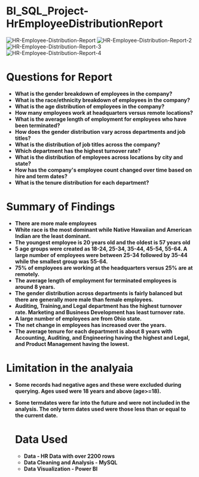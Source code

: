   # BI_SQL_Project-HrEmployeeDistributionReport

![HR-Employee-Distribution-Report](https://github.com/zarnikhinkyi/bi_sql_project-HrEmployeeDistributionReport/assets/77061456/18f61bb1-c460-4077-8d38-5b7c67fa8c61)
![HR-Employee-Distribution-Report-2](https://github.com/zarnikhinkyi/bi_sql_project-HrEmployeeDistributionReport/assets/77061456/86b6302f-b928-446e-9924-c6c018e3fa6b)
![HR-Employee-Distribution-Report-3](https://github.com/zarnikhinkyi/bi_sql_project-HrEmployeeDistributionReport/assets/77061456/fee9f1f4-f79a-4497-a149-fe2325e6f051)
![HR-Employee-Distribution-Report-4](https://github.com/zarnikhinkyi/Power-BI-SQL-Project_HrEmployeeDistributionReport/assets/77061456/75d59b8c-0b1c-4f03-ac3f-76edb2019365)


# Questions for Report
- **What is the gender breakdown of employees in the company?**
- **What is the race/ethnicity breakdown of employees in the company?**
- **What is the age distribution of employees in the company?**
- **How many employees work at headquarters versus remote locations?**
- **What is the average length of employment for employees who have been terminated?**
- **How does the gender distribution vary across departments and job titles?**
- **What is the distribution of job titles across the company?**
- **Which department has the highest turnover rate?**
- **What is the distribution of employees across locations by city and state?**
- **How has the company's employee count changed over time based on hire and term dates?**
- **What is the tenure distribution for each department?**


# Summary of Findings
- **There are more male employees**
- **White race is the most dominant while Native Hawaiian and American Indian are the least dominant.**
- **The youngest employee is 20 years old and the oldest is 57 years old**
- **5 age groups were created as 18-24, 25-34, 35-44, 45-54, 55-64. A large number of employees were between 25-34 followed by 35-44 while the smallest group was 55-64.**
- **75% of employees are working at the headquarters versus 25% are at remotely.**
- **The average length of employment for terminated employees is around 8 years.**
- **The gender distribution across departments is fairly balanced but there are generally more male than female employees.**
- **Auditing, Training,and Legal department has the highest turnover rate. Marketing and Business Development has least turnover rate.**
- **A large number of employees are from Ohio state.**
- **The net change in employees has increased over the years.**
- **The average tenure for each department is about 8 years with Accounting, Auditing, and Engineering having the highest and Legal, and Product Management having the lowest.**

# Limitation in the analyaia
- **Some records had negative ages and these were excluded during querying. Ages used were 18 years and above (age>=18).**
- **Some termdates were far into the future and were not included in the analysis. The only term dates used were those less than or equal to the current date.**

  # Data Used
  - **Data - HR Data with over 2200 rows**
  - **Data Cleaning and Analysis - MySQL**
  - **Data Visualization - Power BI**
